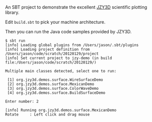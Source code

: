 An SBT project to demonstrate the excellent [JZY3D](http://jzy3d.org)
scientific plotting library.

Edit `build.sbt` to pick your machine architecture.

Then you can run the Java code samples provided by JZY3D.

```
$ sbt run
[info] Loading global plugins from /Users/jason/.sbt/plugins
[info] Loading project definition from /Users/jason/code/scratch/20120129/project
[info] Set current project to jzy-demo (in build file:/Users/jason/code/scratch/20120129/)

Multiple main classes detected, select one to run:

 [1] org.jzy3d.demos.surface.WireSurfaceDemo
 [2] org.jzy3d.demos.surface.MexicanDemo
 [3] org.jzy3d.demos.surface.ColorWaveDemo
 [4] org.jzy3d.demos.surface.BuildSurfaceDemo

Enter number: 2

[info] Running org.jzy3d.demos.surface.MexicanDemo 
Rotate     : Left click and drag mouse
```
